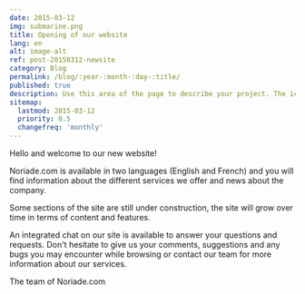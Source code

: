 ```yaml
---
date: 2015-03-12
img: submarine.png
title: Opening of our website
lang: en
alt: image-alt
ref: post-20150312-newsite
category: Blog
permalink: /blog/:year-:month-:day-:title/
published: true
description: Use this area of the page to describe your project. The icon above is part of a free icon set by <a href="https://sellfy.com/p/8Q9P/jV3VZ/">Flat Icons</a>. On their website, you can download their free set with 16 icons, or you can purchase the entire set with 146 icons for only $12!
sitemap:
  lastmod: 2015-03-12
  priority: 0.5
  changefreq: 'monthly'
---
```

Hello and welcome to our new website!

Noriade.com is available in two languages (English and French) and you will find information about the different services we offer and news about the company.

Some sections of the site are still under construction, the site will grow over time in terms of content and features.

An integrated chat on our site is available to answer your questions and requests. Don't hesitate to give us your comments, suggestions and any bugs you may encounter while browsing or contact our team for more information about our services.

The team of Noriade.com
